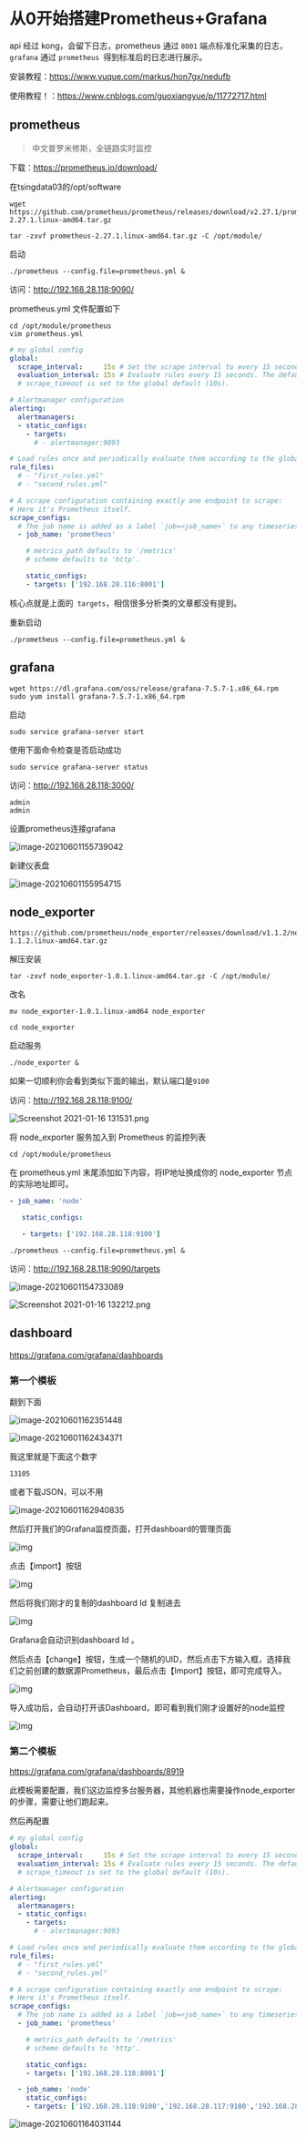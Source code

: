 # 从0开始搭建Prometheus+Grafana

api 经过 kong，会留下日志，prometheus 通过 `8001` 端点标准化采集的日志，
 `grafana` 通过 `prometheus `得到标准后的日志进行展示。



安装教程：https://www.yuque.com/markus/hon7gx/nedufb

使用教程！：https://www.cnblogs.com/guoxiangyue/p/11772717.html

## prometheus

>中文普罗米修斯，全链路实时监控

下载：https://prometheus.io/download/

在tsingdata03的/opt/software

```
wget https://github.com/prometheus/prometheus/releases/download/v2.27.1/prometheus-2.27.1.linux-amd64.tar.gz
```



```
tar -zxvf prometheus-2.27.1.linux-amd64.tar.gz -C /opt/module/
```

启动

```
./prometheus --config.file=prometheus.yml &
```

访问：http://192.168.28.118:9090/



prometheus.yml 文件配置如下

```
cd /opt/module/prometheus
vim prometheus.yml
```



```yaml
# my global config
global:
  scrape_interval:     15s # Set the scrape interval to every 15 seconds. Default is every 1 minute.
  evaluation_interval: 15s # Evaluate rules every 15 seconds. The default is every 1 minute.
  # scrape_timeout is set to the global default (10s).

# Alertmanager configuration
alerting:
  alertmanagers:
  - static_configs:
    - targets:
      # - alertmanager:9093

# Load rules once and periodically evaluate them according to the global 'evaluation_interval'.
rule_files:
  # - "first_rules.yml"
  # - "second_rules.yml"

# A scrape configuration containing exactly one endpoint to scrape:
# Here it's Prometheus itself.
scrape_configs:
  # The job name is added as a label `job=<job_name>` to any timeseries scraped from this config.
  - job_name: 'prometheus'

    # metrics_path defaults to '/metrics'
    # scheme defaults to 'http'.

    static_configs:
    - targets: ['192.168.28.116:8001']

```

核心点就是上面的` targets`，相信很多分析类的文章都没有提到。

重新启动

```
./prometheus --config.file=prometheus.yml &
```



## grafana



```
wget https://dl.grafana.com/oss/release/grafana-7.5.7-1.x86_64.rpm
sudo yum install grafana-7.5.7-1.x86_64.rpm
```

启动

```
sudo service grafana-server start 
```

使用下面命令检查是否启动成功

```
sudo service grafana-server status
```

访问：http://192.168.28.118:3000/

```
admin
admin
```



设置prometheus连接grafana

![image-20210601155739042](images/image-20210601155739042-1622534260171.png)



新建仪表盘

![image-20210601155954715](images/image-20210601155954715.png)







## node_exporter

```
https://github.com/prometheus/node_exporter/releases/download/v1.1.2/node_exporter-1.1.2.linux-amd64.tar.gz
```



解压安装

```
tar -zxvf node_exporter-1.0.1.linux-amd64.tar.gz -C /opt/module/
```



改名

```
mv node_exporter-1.0.1.linux-amd64 node_exporter

cd node_exporter
```

启动服务

```
./node_exporter & 
```

如果一切顺利你会看到类似下面的输出，默认端口是`9100`

访问：http://192.168.28.118:9100/

![Screenshot 2021-01-16 131531.png](https://cdn.nlark.com/yuque/0/2021/png/2878931/1610774162736-70e52bf0-271d-4386-95d6-d369a4f495ae.png?x-oss-process=image%2Fresize%2Cw_1666)

将 node_exporter 服务加入到 Prometheus 的监控列表

```
cd /opt/module/prometheus
```

在 prometheus.yml 末尾添加如下内容，将IP地址换成你的 node_exporter 节点的实际地址即可。

```yml
- job_name: 'node'

   static_configs:

   - targets: ['192.168.28.118:9100']
```

```
./prometheus --config.file=prometheus.yml &
```

访问：http://192.168.28.118:9090/targets

![image-20210601154733089](images/image-20210601154733089.png)





![Screenshot 2021-01-16 132212.png](https://cdn.nlark.com/yuque/0/2021/png/2878931/1610774582657-fbfaadc3-4e4f-4080-a45b-4a7c7ea38e52.png?x-oss-process=image%2Fresize%2Cw_1666)





## dashboard

https://grafana.com/grafana/dashboards 

### 第一个模板

翻到下面

![image-20210601162351448](images/image-20210601162351448.png)

![image-20210601162434371](images/image-20210601162434371.png)

我这里就是下面这个数字

```
13105
```

或者下载JSON，可以不用

![image-20210601162940835](images/image-20210601162940835.png)

 然后打开我们的Grafana监控页面，打开dashboard的管理页面

![img](https://img2018.cnblogs.com/blog/1323857/201911/1323857-20191101105200532-1674361444.png)

 点击【import】按钮

![img](https://img2018.cnblogs.com/blog/1323857/201911/1323857-20191101105300894-376923003.png)

 然后将我们刚才的复制的dashboard Id 复制进去

![img](https://img2018.cnblogs.com/blog/1323857/201911/1323857-20191101105435362-2091882290.png)

 Grafana会自动识别dashboard Id 。

然后点击【change】按钮，生成一个随机的UID，然后点击下方输入框，选择我们之前创建的数据源Prometheus，最后点击【Import】按钮，即可完成导入。

![img](https://img2018.cnblogs.com/blog/1323857/201911/1323857-20191101105819706-383263896.png)

 导入成功后，会自动打开该Dashboard，即可看到我们刚才设置好的node监控

![img](https://img2018.cnblogs.com/blog/1323857/201911/1323857-20191101110044416-439534465.png)

### 第二个模板

https://grafana.com/grafana/dashboards/8919

此模板需要配置，我们这边监控多台服务器，其他机器也需要操作node_exporter的步骤，需要让他们跑起来。

然后再配置

```yml
# my global config
global:
  scrape_interval:     15s # Set the scrape interval to every 15 seconds. Default is every 1 minute.
  evaluation_interval: 15s # Evaluate rules every 15 seconds. The default is every 1 minute.
  # scrape_timeout is set to the global default (10s).

# Alertmanager configuration
alerting:
  alertmanagers:
  - static_configs:
    - targets:
      # - alertmanager:9093

# Load rules once and periodically evaluate them according to the global 'evaluation_interval'.
rule_files:
  # - "first_rules.yml"
  # - "second_rules.yml"

# A scrape configuration containing exactly one endpoint to scrape:
# Here it's Prometheus itself.
scrape_configs:
  # The job name is added as a label `job=<job_name>` to any timeseries scraped from this config.
  - job_name: 'prometheus'

    # metrics_path defaults to '/metrics'
    # scheme defaults to 'http'.

    static_configs:
    - targets: ['192.168.28.118:8001']

  - job_name: 'node'
    static_configs:
    - targets: ['192.168.28.118:9100','192.168.28.117:9100','192.168.28.116:9100']
```



![image-20210601164031144](images/image-20210601164031144.png)

